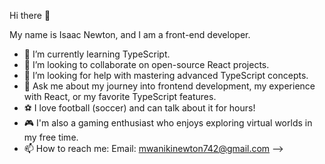 Hi there 👋

My name is Isaac Newton, and I am a front-end developer.


- 🌱 I’m currently learning TypeScript.
- 👯 I’m looking to collaborate on open-source React projects.
- 🤔 I’m looking for help with mastering advanced TypeScript concepts.
- 💬 Ask me about my journey into frontend development, my experience with React, or my favorite TypeScript features.
- ⚽ I love football (soccer) and can talk about it for hours!
- 🎮 I'm also a gaming enthusiast who enjoys exploring virtual worlds in my free time.
- 📫 How to reach me: Email: mwanikinewton742@gmail.com
-->

